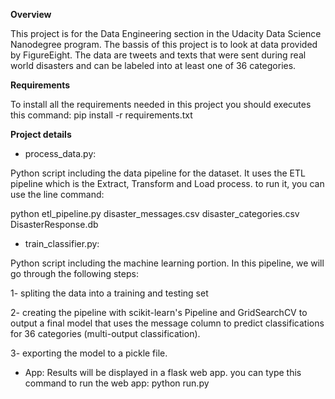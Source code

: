 **Overview**

This project is for the Data Engineering section in the Udacity Data Science Nanodegree program. The bassis of this project is to look at data provided by FigureEight. The data are tweets and texts that were sent during real world disasters and can be labeled into at least one of 36 categories.

**Requirements**

To install all the requirements needed in this project you should executes this command:
pip install -r requirements.txt

**Project details**
- process_data.py:

Python script including the data pipeline for the dataset.
It uses the ETL pipeline which is the Extract, Transform and Load process.
to run it, you can use the line command:

python etl_pipeline.py disaster_messages.csv disaster_categories.csv DisasterResponse.db

- train_classifier.py:

Python script including the machine learning portion. In this pipeline, we will
go through the following steps:

1- spliting the data into a training and testing set

2- creating the pipeline with scikit-learn's Pipeline and GridSearchCV
to output a final model that uses the message column to predict classifications for 36
categories (multi-output classification).

3- exporting the model to a pickle file.

- App:
Results will be displayed in a flask web app. you can type this command to 
run the web app:
python run.py
